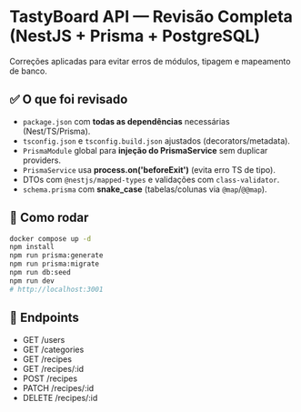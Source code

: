 # TastyBoard API — Revisão Completa (NestJS + Prisma + PostgreSQL)

Correções aplicadas para evitar erros de módulos, tipagem e mapeamento de banco.

## ✅ O que foi revisado
- `package.json` com **todas as dependências** necessárias (Nest/TS/Prisma).
- `tsconfig.json` e `tsconfig.build.json` ajustados (decorators/metadata).
- `PrismaModule` global para **injeção do PrismaService** sem duplicar providers.
- `PrismaService` usa **process.on('beforeExit')** (evita erro TS de tipo).
- DTOs com `@nestjs/mapped-types` e validações com `class-validator`.
- `schema.prisma` com **snake_case** (tabelas/colunas via `@map`/`@@map`).

## 🚀 Como rodar
```bash
docker compose up -d
npm install
npm run prisma:generate
npm run prisma:migrate
npm run db:seed
npm run dev
# http://localhost:3001
```

## 🔗 Endpoints
- GET /users
- GET /categories
- GET /recipes
- GET /recipes/:id
- POST /recipes
- PATCH /recipes/:id
- DELETE /recipes/:id
